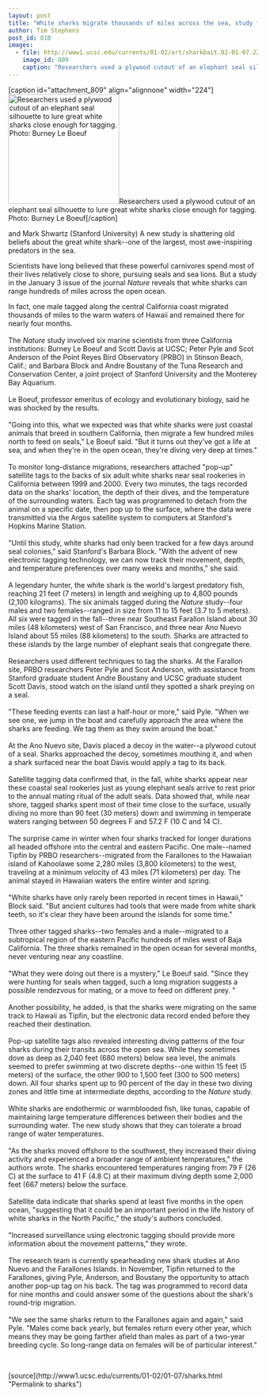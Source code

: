 ```yaml
---
layout: post
title: "White sharks migrate thousands of miles across the sea, study finds"
author: Tim Stephens
post_id: 810
images:
  - file: http://www1.ucsc.edu/currents/01-02/art/sharkbait.02-01-07.224.jpg
    image_id: 809
    caption: "Researchers used a plywood cutout of an elephant seal silhouette to lure great white sharks close enough for tagging. Photo: Burney Le Boeuf"
---
```


[caption id="attachment_809" align="alignnone" width="224"]<a href="http://localhost/mysite/wp-content/uploads/2002/01/sharkbait.02-01-07.224.jpg"><img class="size-full wp-image-809" src="http://localhost/mysite/wp-content/uploads/2002/01/sharkbait.02-01-07.224.jpg" alt="Researchers used a plywood cutout of an elephant seal silhouette to lure great white sharks close enough for tagging. Photo: Burney Le Boeuf" width="224" height="221" /></a>Researchers used a plywood cutout of an elephant seal silhouette to lure great white sharks close enough for tagging. Photo: Burney Le Boeuf[/caption]
<p>
  and Mark Shwartz (Stanford University) A new study is shattering old beliefs about the great white shark--one of the largest, most awe-inspiring predators in the sea.
</p>Scientists have long believed that these powerful carnivores spend most of their lives relatively close to shore, pursuing seals and sea lions. But a study in the January 3 issue of the journal <i>Nature</i> reveals that white sharks can range hundreds of miles across the open ocean.
<p>
  In fact, one male tagged along the central California coast migrated thousands of miles to the warm waters of Hawaii and remained there for nearly four months.<br>
  <br>
  The <i>Nature</i> study involved six marine scientists from three California institutions: Burney Le Boeuf and Scott Davis at UCSC; Peter Pyle and Scot Anderson of the Point Reyes Bird Observatory (PRBO) in Stinson Beach, Calif.; and Barbara Block and Andre Boustany of the Tuna Research and Conservation Center, a joint project of Stanford University and the Monterey Bay Aquarium.<br>
  <br>
  Le Boeuf, professor emeritus of ecology and evolutionary biology, said he was shocked by the results.<br>
  <br>
  "Going into this, what we expected was that white sharks were just coastal animals that breed in southern California, then migrate a few hundred miles north to feed on seals," Le Boeuf said. "But it turns out they've got a life at sea, and when they're in the open ocean, they're diving very deep at times."<br>
  <br>
  To monitor long-distance migrations, researchers attached "pop-up" satellite tags to the backs of six adult white sharks near seal rookeries in California between 1999 and 2000. Every two minutes, the tags recorded data on the sharks' location, the depth of their dives, and the temperature of the surrounding waters. Each tag was programmed to detach from the animal on a specific date, then pop up to the surface, where the data were transmitted via the Argos satellite system to computers at Stanford's Hopkins Marine Station.<br>
  <br>
  "Until this study, white sharks had only been tracked for a few days around seal colonies," said Stanford's Barbara Block. "With the advent of new electronic tagging technology, we can now track their movement, depth, and temperature preferences over many weeks and months," she said.<br>
  <br>
  A legendary hunter, the white shark is the world's largest predatory fish, reaching 21 feet (7 meters) in length and weighing up to 4,800 pounds (2,100 kilograms). The six animals tagged during the <i>Nature</i> study--four males and two females--ranged in size from 11 to 15 feet (3.7 to 5 meters). All six were tagged in the fall--three near Southeast Farallon Island about 30 miles (48 kilometers) west of San Francisco, and three near Ano Nuevo Island about 55 miles (88 kilometers) to the south. Sharks are attracted to these islands by the large number of elephant seals that congregate there.<br>
  <br>
  Researchers used different techniques to tag the sharks. At the Farallon site, PRBO researchers Peter Pyle and Scot Anderson, with assistance from Stanford graduate student Andre Boustany and UCSC graduate student Scott Davis, stood watch on the island until they spotted a shark preying on a seal.<br>
  <br>
  "These feeding events can last a half-hour or more," said Pyle. "When we see one, we jump in the boat and carefully approach the area where the sharks are feeding. We tag them as they swim around the boat."<br>
  <br>
  At the Ano Nuevo site, Davis placed a decoy in the water--a plywood cutout of a seal. Sharks approached the decoy, sometimes mouthing it, and when a shark surfaced near the boat Davis would apply a tag to its back.<br>
  <br>
  Satellite tagging data confirmed that, in the fall, white sharks appear near these coastal seal rookeries just as young elephant seals arrive to rest prior to the annual mating ritual of the adult seals. Data showed that, while near shore, tagged sharks spent most of their time close to the surface, usually diving no more than 90 feet (30 meters) down and swimming in temperate waters ranging between 50 degrees F and 57.2 F (10 C and 14 C).<br>
  <br>
  The surprise came in winter when four sharks tracked for longer durations all headed offshore into the central and eastern Pacific. One male--named Tipfin by PRBO researchers--migrated from the Farallones to the Hawaiian island of Kahoolawe some 2,280 miles (3,800 kilometers) to the west, traveling at a minimum velocity of 43 miles (71 kilometers) per day. The animal stayed in Hawaiian waters the entire winter and spring.<br>
  <br>
  "White sharks have only rarely been reported in recent times in Hawaii," Block said. "But ancient cultures had tools that were made from white shark teeth, so it's clear they have been around the islands for some time."<br>
  <br>
  Three other tagged sharks--two females and a male--migrated to a subtropical region of the eastern Pacific hundreds of miles west of Baja California. The three sharks remained in the open ocean for several months, never venturing near any coastline.<br>
  <br>
  "What they were doing out there is a mystery," Le Boeuf said. "Since they were hunting for seals when tagged, such a long migration suggests a possible rendezvous for mating, or a move to feed on different prey. "<br>
  <br>
  Another possibility, he added, is that the sharks were migrating on the same track to Hawaii as Tipfin, but the electronic data record ended before they reached their destination.<br>
  <br>
  Pop-up satellite tags also revealed interesting diving patterns of the four sharks during their transits across the open sea. While they sometimes dove as deep as 2,040 feet (680 meters) below sea level, the animals seemed to prefer swimming at two discrete depths--one within 15 feet (5 meters) of the surface, the other 900 to 1,500 feet (300 to 500 meters) down. All four sharks spent up to 90 percent of the day in these two diving zones and little time at intermediate depths, according to the <i>Nature</i> study.<br>
  <br>
  White sharks are endothermic or warmblooded fish, like tunas, capable of maintaining large temperature differences between their bodies and the surrounding water. The new study shows that they can tolerate a broad range of water temperatures.<br>
  <br>
  "As the sharks moved offshore to the southwest, they increased their diving activity and experienced a broader range of ambient temperatures," the authors wrote. The sharks encountered temperatures ranging from 79 F (26 C) at the surface to 41 F (4.8 C) at their maximum diving depth some 2,000 feet (667 meters) below the surface.<br>
  <br>
  Satellite data indicate that sharks spend at least five months in the open ocean, "suggesting that it could be an important period in the life history of white sharks in the North Pacific," the study's authors concluded.<br>
  <br>
  "Increased surveillance using electronic tagging should provide more information about the movement patterns," they wrote.<br>
  <br>
  The research team is currently spearheading new shark studies at Ano Nuevo and the Farallones Islands. In November, Tipfin returned to the Farallones, giving Pyle, Anderson, and Boustany the opportunity to attach another pop-up tag on his back. The tag was programmed to record data for nine months and could answer some of the questions about the shark's round-trip migration.<br>
  <br>
  "We see the same sharks return to the Farallones again and again," said Pyle. "Males come back yearly, but females return every other year, which means they may be going farther afield than males as part of a two-year breeding cycle. So long-range data on females will be of particular interest."
</p>
<p>
  <br>

</p>
<p>

</p>
[source](http://www1.ucsc.edu/currents/01-02/01-07/sharks.html "Permalink to sharks")
